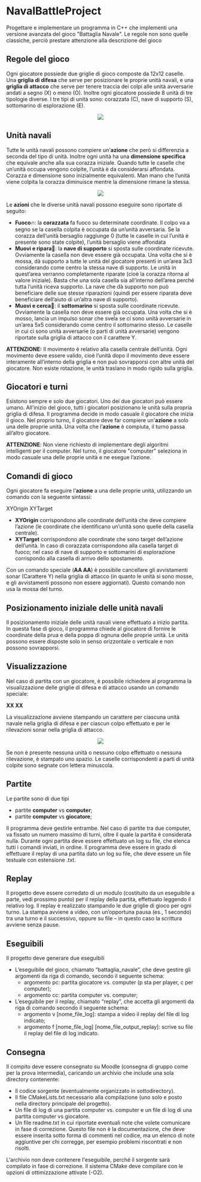 # NavalBattleProject

Progettare e implementare un programma in C++ che implementi una versione avanzata del
gioco "Battaglia Navale". Le regole non sono quelle classiche, perciò prestare attenzione alla descrizione del gioco

<h2><strong>Regole del gioco</strong></h2>
<p>Ogni giocatore possiede due griglie di gioco composte da 12x12 caselle. Una <strong>griglia di difesa</strong>
che serve per posizionare le proprie unità navali, e una <strong>griglia di attacco</strong> che serve per tenere
traccia dei colpi alle unità avversarie andati a segno (X) o meno (O). Inoltre ogni giocatore
possiede 8 unità di tre tipologie diverse. I tre tipi di unità sono: corazzata (C), nave di supporto
(S), sottomarino di esplorazione (E).</p>
<p align = center ><img src = "https://i.postimg.cc/rmXSTjfC/Immagine-2022-12-26-131133.jpg"></p>

<h2><strong>Unità navali</strong></h2>
<p>Tutte le unità navali possono compiere un'<strong>azione</strong> che però si differenzia a seconda del tipo di
unità. Inoltre ogni unità ha una <strong>dimensione specifica</strong> che equivale anche alla sua corazza
iniziale. Quando tutte le caselle che un’unità occupa vengono colpite, l’unità è da considerarsi
affondata. Corazza e dimensione sono inizialmente equivalenti. Man mano che l’unità viene
colpita la corazza diminuisce mentre la dimensione rimane la stessa.</p>
<p align = center ><img src = "https://i.postimg.cc/wv1TWYXw/Immagine-2022-12-26-131207.jpg"></p>

<p>Le <strong>azioni</strong> che le diverse unità navali possono eseguire sono riportate di seguito:
<ul>
<li><strong>Fuoco</strong>🔥: la <strong>corazzata</strong> fa fuoco su determinate coordinate. Il colpo va a segno se la casella
colpita è occupata da un’unità avversaria. Se la corazza dell’unità bersaglio raggiunge 0
(tutte le caselle in cui l’unità è presente sono state colpite), l’unità bersaglio viene
affondata</li>
<li><strong>Muovi e ripara</strong>🔨: la <strong>nave di supporto</strong> si sposta sulle coordinate ricevute. Ovviamente la
casella non deve essere già occupata. Una volta che si è mossa, dà supporto a tutte le
unità del giocatore presenti in un’area 3x3 considerando come centro la stessa nave di
supporto. Le unità in quest’area verranno completamente riparate (cioè la corazza ritorna
al valore iniziale). Basta che una sola casella sia all’interno dell’area perché tutta l’unità
riceva supporto. La nave che dà supporto non può beneficiare delle sue stesse
riparazioni (quindi per essere riparata deve beneficiare dell’aiuto di un’altra nave di
supporto).</li>
<li><strong>Muovi e cerca</strong>🔎: il <strong>sottomarino</strong> si sposta sulle coordinate ricevute. Ovviamente la casella
non deve essere già occupata. Una volta che si è mosso, lancia un impulso sonar che
svela se ci sono unità avversarie in un’area 5x5 considerando come centro il sottomarino
stesso. Le caselle in cui ci sono unità avversarie (o parti di unità avversarie) vengono
riportate sulla griglia di attacco con il carattere Y.</li>
</ul>

<strong>ATTENZIONE:</strong> Il movimento è relativo alla casella centrale dell’unità. Ogni movimento deve essere valido, cioè
l’unità dopo il movimento deve essere interamente all’interno della griglia e non può sovrapporsi
con altre unità del giocatore. Non esiste rotazione, le unità traslano in modo rigido sulla griglia.</p>

<h2><strong>Giocatori e turni</strong></h2>
<p>Esistono sempre e solo due giocatori. Uno dei due giocatori può essere umano. All’inizio del
gioco, tutti i giocatori posizionano le unità sulla propria griglia di difesa. Il programma decide in
modo casuale il giocatore che inizia il gioco. Nel proprio turno, il giocatore deve far compiere
un'<strong>azione</strong> a solo una delle proprie unità. Una volta che l’<strong>azione</strong> è compiuta, il turno passa
all’altro giocatore.</p>
<p><strong>ATTENZIONE</strong>: Non viene richiesto di implementare degli algoritmi intelligenti per il computer. Nel turno, il
giocatore "computer" seleziona in modo casuale una delle proprie unità e ne esegue l’azione.</p>

<h2><strong>Comandi di gioco</strong></h2>
<p>Ogni giocatore fa eseguire l’<strong>azione</strong> a una delle proprie unità, utilizzando un comando con la
seguente sintassi:</p>
<p>XYOrigin XYTarget</p>
<ul>
<li><strong>XYOrigin</strong> corrispondono alle coordinate dell’unità che deve compiere l’azione (le coordinate
che identificano un’unità sono quelle della casella centrale).</li>
<li><strong>XYTarget</strong> corrispondono alle
coordinate che sono target dell’azione dell’unità. In caso di corazzata corrispondono alla casella
target di fuoco; nel caso di nave di supporto e sottomarini di esplorazione corrispondo alla
casella di arrivo dello spostamento.</li>
</ul>
<p>Con un comando speciale (<strong>AA AA</strong>) è possibile cancellare gli avvistamenti sonar (Carattere Y)
nella griglia di attacco (in quanto le unità si sono mosse, e gli avvistamenti possono non essere
aggiornati). Questo comando non usa la mossa del turno.</p>

<h2><strong>Posizionamento iniziale delle unità navali</strong></h2>
<p>Il posizionamento iniziale delle unità navali viene effettuato a inizio partita. In questa fase di
gioco, il programma chiede al giocatore di fornire le coordinate della prua e della poppa di
ognuna delle proprie unità. Le unità possono essere disposte solo in senso orizzontale o
verticale e non possono sovrapporsi.</p>

<h2><strong>Visualizzazione</strong></h2>
<p>Nel caso di partita con un giocatore, è possibile richiedere al programma la visualizzazione
delle griglie di difesa e di attacco usando un comando speciale:</p>

<p><strong>XX XX</strong></p>

<p>La visualizzazione avviene stampando un carattere per ciascuna unità navale nella griglia di
difesa e per ciascun colpo effettuato e per le rilevazioni sonar nella griglia di attacco.</p>

<p align = center ><img src = "https://i.postimg.cc/NjC3d9dw/Immagine-2022-12-26-131231.jpg"></p>

<p>Se non è presente nessuna unità o nessuno colpo effettuato o nessuna rilevazione, è stampato
uno spazio. Le caselle corrispondenti a parti di unità colpite sono segnate con lettera minuscola.</p>

<h2><strong>Partite</strong></h2>
<p>Le partite sono di due tipi</p>
<ul>
<li>partite <strong>computer</strong> vs <strong>computer</strong>;</li>
<li>partite <strong>computer</strong> vs <strong>giocatore</strong>;</li>
</ul>
<p>Il programma deve gestirle entrambe. Nel caso di partite tra due computer, va fissato un
numero massimo di turni, oltre il quale la partita è considerata nulla. Durante ogni partita deve
essere effettuato un log su file, che elenca tutti i comandi inviati, in ordine. Il programma deve
essere in grado di effettuare il replay di una partita dato un log su file, che deve essere un file
testuale con estensione .txt.</p>

<h2><strong>Replay</strong></h2>
<p>Il progetto deve essere corredato di un modulo (costituito da un eseguibile a parte, vedi
prossimo punto) per il replay della partita, effettuato leggendo il relativo log. Il replay è realizzato
stampando le due griglie di gioco per ogni turno. La stampa avviene a video, con un’opportuna
pausa (es., 1 secondo) tra una turno e il successivo, oppure su file – in questo caso la scrittura
avviene senza pause.</p>

<h2><strong>Eseguibili</strong></h2>
<p>Il progetto deve generare due eseguibili</p>
<ul>
<li>L’eseguibile del gioco, chiamato “battaglia_navale”, che deve gestire gli argomenti da riga
di comando, secondo il seguente schema:
  <ul>
  <li>argomento pc: partita giocatore vs. computer (p sta per player, c per computer);</li>
  <li>argomento cc: partita computer vs. computer;</li>
  </ul>
</li>
<li>L’eseguibile per il replay, chiamato “replay”, che accetta gli argomenti da riga di comando
secondo il seguente schema:
  <ul>
  <li>argomento v [nome_file_log]: stampa a video il replay del file di log indicato;</li>
  <li>argomento f [nome_file_log] [nome_file_output_replay]: scrive su file il replay del
      file di log indicato.</li>
  </ul>
</li>
</ul>

<h2><strong>Consegna</strong></h2>
<p>Il compito deve essere consegnato su Moodle (consegna di gruppo come per la prova
intermedia), caricando un archivio che include una sola directory contenente:</p>
<ul>
<li>Il codice sorgente (eventualmente organizzato in sottodirectory).</li>
<li>Il file CMakeLists.txt necessario alla compilazione (uno solo e posto nella directory
principale del progetto).</li>
<li>Un file di log di una partita computer vs. computer e un file di log di una partita computer
vs giocatore.</li>
<li>Un file readme.txt in cui riportate eventuali note che volete comunicare in fase di
correzione. Questo file non è la documentazione, che deve essere inserita sotto forma di
commenti nel codice, ma un elenco di note aggiuntive per chi corregge, per esempio
problemi riscontrati e non risolti.</li>
</ul>
<p>L'archivio non deve contenere l'eseguibile, perché il sorgente sarà compilato in fase di
correzione. Il sistema CMake deve compilare con le opzioni di ottimizzazione attivate (-O2).</p>
